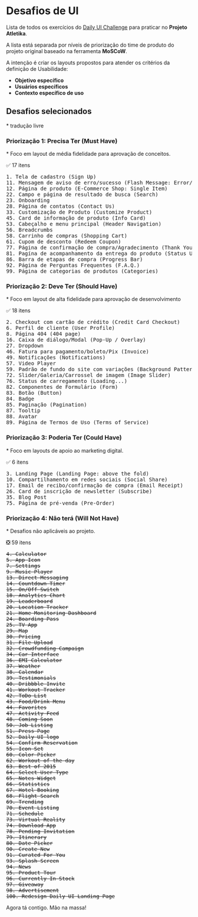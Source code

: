 # Desafios de UI

Lista de todos os exercícios do [Daily UI Challenge](https://www.dailyui.co/) para praticar no **Projeto Atletika**.

A lista está separada por níveis de priorização do time de produto do projeto original baseado na ferramenta **MoSCoW**.

A intenção é criar os layouts propostos para atender os critérios da definição de Usabilidade:
* **Objetivo específico**
* **Usuários específicos**
* **Contexto específico de uso**

## Desafios selecionados
\* tradução livre

### Priorização 1: Precisa Ter (Must Have)

\* Foco em layout de média fidelidade para aprovação de conceitos.

✅ 17 itens

<pre>1. Tela de cadastro (Sign Up)
11. Mensagem de aviso de erro/sucesso (Flash Message: Error/Success)
12. Página de produto (E-Commerce Shop: Single Item)
22. Campo e página de resultado de busca (Search)
23. Onboarding
28. Página de contatos (Contact Us)
33. Customização de Produto (Customize Product)
45. Card de informação de produto (Info Card)
53. Cabeçalho e menu principal (Header Navigation)
56. Breadcrumbs
58. Carrinho de compras (Shopping Cart)
61. Cupom de desconto (Redeem Coupon)
77. Página de confirmação de compra/Agradecimento (Thank You)
81. Pagína de acompanhamento da entrega do produto (Status Update)
86. Barra de etapas de compra (Progress Bar)
92. Página de Perguntas Frequentes (F.A.Q.)
99. Página de categorias de produtos (Categories)</pre>

### Priorização 2: Deve Ter (Should Have)

\* Foco em layout de alta fidelidade para aprovação de desenvolvimento

✅ 18 itens

<pre>2. Checkout com cartão de crédito (Credit Card Checkout)
6. Perfil de cliente (User Profile)
8. Página 404 (404 page)
16. Caixa de diálogo/Modal (Pop-Up / Overlay)
27. Dropdown
46. Fatura para pagamento/boleto/Pix (Invoice)
49. Notificações (Notifications)
57. Video Player
59. Padrão de fundo do site com variações (Background Pattern)
72. Slider/Galeria/Carrossel de imagem (Image Slider)
76. Status de carregamento (Loading...)
82. Componentes de Formulário (Form)
83. Botão (Button)
84. Badge
85. Paginação (Pagination)
87. Tooltip
88. Avatar
89. Página de Termos de Uso (Terms of Service)</pre>

### Priorização 3: Poderia Ter (Could Have)

\* Foco em layouts de apoio ao marketing digital.

✅ 6 itens

<pre>3. Landing Page (Landing Page: above the fold)
10. Compartilhamento em redes sociais (Social Share)
17. Email de recibo/confirmação de compra (Email Receipt)
26. Card de inscrição de newsletter (Subscribe)
35. Blog Post
75. Página de pré-venda (Pre-Order)</pre>

### Priorização 4: Não terá (Will Not Have)

\* Desafios não aplicáveis ao projeto.

❎ 59 itens

<pre><s>4. Calculator
5. App Icon
7. Settings
9. Music Player
13. Direct Messaging
14. Countdown Timer
15. On/Off Switch
18. Analytics Chart
19. Leaderboard
20. Location Tracker
21. Home Monitoring Dashboard
24. Boarding Pass
25. TV App
29. Map
30. Pricing
31. File Upload
32. Crowdfunding Campaign
34. Car Interface
36. EMI Calculator
37. Weather
38. Calendar
39. Testimonials
40. Dribbble Invite
41. Workout Tracker
42. ToDo List
43. Food/Drink Menu
44. Favorites
47. Activity Feed
48. Coming Soon
50. Job Listing
51. Press Page
52. Daily UI logo
54. Confirm Reservation
55. Icon Set
60. Color Picker
62. Workout of the day
63. Best of 2015
64. Select User Type
65. Notes Widget
66. Statistics
67. Hotel Booking
68. Flight Search
69. Trending
70. Event Listing
71. Schedule
73. Virtual Reality
74. Download App
78. Pending Invitation
79. Itinerary
80. Date Picker
90. Create New
91. Curated For You
93. Splash Screen
94. News
95. Product Tour
96. Currently In-Stock
97. Giveaway
98. Advertisement
100. Redesign Daily UI Landing Page</s></pre>

Agora tá contigo. Mão na massa!
